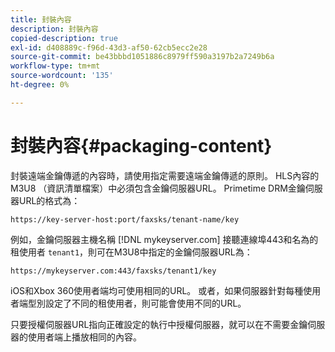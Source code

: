 ```yaml
---
title: 封裝內容
description: 封裝內容
copied-description: true
exl-id: d408889c-f96d-43d3-af50-62cb5ecc2e28
source-git-commit: be43bbbd1051886c8979ff590a3197b2a7249b6a
workflow-type: tm+mt
source-wordcount: '135'
ht-degree: 0%

---
```


# 封裝內容{#packaging-content}

封裝遠端金鑰傳遞的內容時，請使用指定需要遠端金鑰傳遞的原則。 HLS內容的M3U8 （資訊清單檔案）中必須包含金鑰伺服器URL。 Primetime DRM金鑰伺服器URL的格式為：

```
https://key-server-host:port/faxsks/tenant-name/key
```

例如，金鑰伺服器主機名稱 [!DNL mykeyserver.com] 接聽連線埠443和名為的租使用者 `tenant1`，則可在M3U8中指定的金鑰伺服器URL為：

```
https://mykeyserver.com:443/faxsks/tenant1/key
```

iOS和Xbox 360使用者端均可使用相同的URL。 或者，如果伺服器針對每種使用者端型別設定了不同的租使用者，則可能會使用不同的URL。

只要授權伺服器URL指向正確設定的執行中授權伺服器，就可以在不需要金鑰伺服器的使用者端上播放相同的內容。
